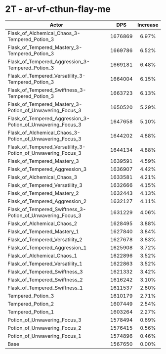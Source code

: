 # 2T - ar-vf-cthun-flay-me
| Actor | DPS | Increase |
|---|:---:|:---:|
|Flask_of_Alchemical_Chaos_3-Tempered_Potion_3|1676869|6.97%|
|Flask_of_Tempered_Mastery_3-Tempered_Potion_3|1669786|6.52%|
|Flask_of_Tempered_Aggression_3-Tempered_Potion_3|1669181|6.48%|
|Flask_of_Tempered_Versatility_3-Tempered_Potion_3|1664004|6.15%|
|Flask_of_Tempered_Swiftness_3-Tempered_Potion_3|1663723|6.13%|
|Flask_of_Tempered_Mastery_3-Potion_of_Unwavering_Focus_3|1650520|5.29%|
|Flask_of_Tempered_Aggression_3-Potion_of_Unwavering_Focus_3|1647658|5.10%|
|Flask_of_Alchemical_Chaos_3-Potion_of_Unwavering_Focus_3|1644202|4.88%|
|Flask_of_Tempered_Versatility_3-Potion_of_Unwavering_Focus_3|1644134|4.88%|
|Flask_of_Tempered_Mastery_3|1639591|4.59%|
|Flask_of_Tempered_Aggression_3|1636907|4.42%|
|Flask_of_Alchemical_Chaos_3|1633581|4.21%|
|Flask_of_Tempered_Versatility_3|1632666|4.15%|
|Flask_of_Tempered_Mastery_2|1632443|4.13%|
|Flask_of_Tempered_Aggression_2|1632127|4.11%|
|Flask_of_Tempered_Swiftness_3-Potion_of_Unwavering_Focus_3|1631229|4.06%|
|Flask_of_Alchemical_Chaos_2|1628495|3.88%|
|Flask_of_Tempered_Mastery_1|1627840|3.84%|
|Flask_of_Tempered_Versatility_2|1627678|3.83%|
|Flask_of_Tempered_Aggression_1|1625908|3.72%|
|Flask_of_Alchemical_Chaos_1|1622896|3.52%|
|Flask_of_Tempered_Versatility_1|1622863|3.52%|
|Flask_of_Tempered_Swiftness_3|1621332|3.42%|
|Flask_of_Tempered_Swiftness_2|1616242|3.10%|
|Flask_of_Tempered_Swiftness_1|1611537|2.80%|
|Tempered_Potion_3|1610179|2.71%|
|Tempered_Potion_2|1607449|2.54%|
|Tempered_Potion_1|1603264|2.27%|
|Potion_of_Unwavering_Focus_3|1578494|0.69%|
|Potion_of_Unwavering_Focus_2|1576415|0.56%|
|Potion_of_Unwavering_Focus_1|1574896|0.46%|
|Base|1567650|0.00%|

